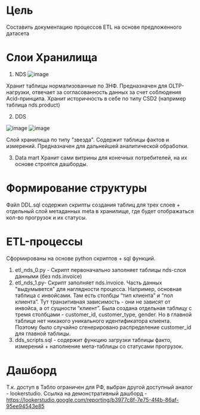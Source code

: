 # Цель

Cоставить документацию процессов ETL на основе предложенного датасета

# Слои Хранилища
1) NDS 
 ![image](https://github.com/user-attachments/assets/cd307106-419b-4933-a9cf-9f1e5f38d044)

Хранит таблицы нормализованные по 3НФ. Предназначен для OLTP-нагрузки, отвечает за согласованность данных за счет соблюдения  Acid-принципа.  Хранит историчность в себе по типу CSD2 (например таблица nds.product)

2) DDS

![image](https://github.com/user-attachments/assets/2240ea7c-4354-47b8-8987-7209a361104f)
![image](https://github.com/user-attachments/assets/e52ba646-c3c2-42b6-aeea-ed712eaf5619)

Слой хранилища по типу "звезда". Содержит таблицы фактов и измерений. Предназначен для дальнейшей аналитической обработки.

3) Data mart
Хранит сами витрины для конечных потребителей, на их основе строятся дашборды.

# Формирование структуры 

Файл DDL.sql содержиn скрипты создания таблиц для трех слоев + отдельный слой метаданных meta в хранилище, где будет отображаться кол-во прогрузок и их статусы.

# ETL-процессы
Сформированы на основе python скриптов + sql функций.

1) etl_nds_0.py - Скрипт первоначально заполняет таблицы nds-слоя данными (без nds.invoice)
2) etl_nds_1.py- Скрипт заполняет nds.invoice. Часть данных "выдумывется" для наглядности процесса. Например, основная таблица с инвойсами. Там есть столбцы “тип клиента” и “пол клиента”. Тут транзитивная зависимость - они не зависят от инвойса, а от сущности “клиент”. Была создана отдельная таблицу с тремя столбцами - customer_id, customer_type, gender. Но в главной таблице нет никакого уникального идентификатора клиента. Поэтому было случайно сгенерировано распределение customer_id для главной таблицы.
3) dds_scripts.sql - содержит функцию загрузки таблицы факто, измерений + наполнение мета-таблицы со статусами прогрузок.

# Дашборд
Т.к. доступ в Табло ограничен для РФ, выбран другой доступный аналог - lookerstudio. 
Ссылка на демонстративный дашборд - https://lookerstudio.google.com/reporting/b3977c8f-7e75-4f4b-86af-95ee94543e85

